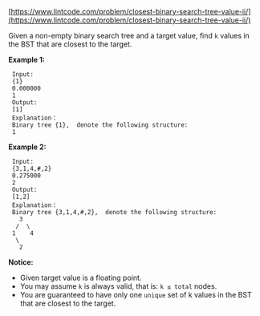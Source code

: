 [https://www.lintcode.com/problem/closest-binary-search-tree-value-ii/](https://www.lintcode.com/problem/closest-binary-search-tree-value-ii/)

Given a non-empty binary search tree and a target value, find `k` values in the BST that are closest to the target.

**Example 1:**
```
 Input:
 {1}
 0.000000
 1
 Output:
 [1]
 Explanation：
 Binary tree {1},  denote the following structure:
 1
```

**Example 2:**
```
 Input:
 {3,1,4,#,2}
 0.275000
 2
 Output:
 [1,2]
 Explanation：
 Binary tree {3,1,4,#,2},  denote the following structure:
   3
  /  \
 1    4
  \
   2
```

**Notice:**
- Given target value is a floating point.
- You may assume `k` is always valid, that is: `k ≤ total` nodes.
- You are guaranteed to have only one `unique` set of k values in the BST that are closest to the target.
